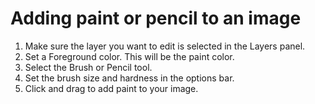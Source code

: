 # Adding paint or pencil to an image

1. Make sure the layer you want to edit is selected in the Layers panel.
2. Set a Foreground color. This will be the paint color.
3. Select the Brush or Pencil tool. 
4. Set the brush size and hardness in the options bar.
5. Click and drag to add paint to your image.

